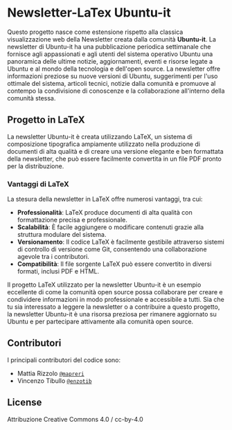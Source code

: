 # Newsletter-LaTex Ubuntu-it
Questo progetto nasce come estensione rispetto alla classica visualizzazione web della Newsletter creata dalla comunità **Ubuntu-it**. La newsletter di Ubuntu-it ha una pubblicazione periodica settimanale che fornisce agli appassionati e agli utenti del sistema operativo Ubuntu una panoramica delle ultime notizie, aggiornamenti, eventi e risorse legate a Ubuntu e al mondo della tecnologia e dell'open source. La newsletter offre informazioni preziose su nuove versioni di Ubuntu, suggerimenti per l'uso ottimale del sistema, articoli tecnici, notizie dalla comunità e promuove al contempo la condivisione di conoscenze e la collaborazione all'interno della comunità stessa. 

## Progetto in LaTeX
La newsletter Ubuntu-it è creata utilizzando LaTeX, un sistema di composizione tipografica ampiamente utilizzato nella produzione di documenti di alta qualità e di creare una versione elegante e ben formattata della newsletter, che può essere facilmente convertita in un file PDF pronto per la distribuzione.

### Vantaggi di LaTeX

La stesura della newsletter in LaTeX offre numerosi vantaggi, tra cui:

- **Professionalità**: LaTeX produce documenti di alta qualità con formattazione precisa e professionale.
- **Scalabilità**: È facile aggiungere o modificare contenuti grazie alla struttura modulare del sistema.
- **Versionamento**: Il codice LaTeX è facilmente gestibile attraverso sistemi di controllo di versione come Git, consentendo una collaborazione agevole tra i contributori.
- **Compatibilità**: Il file sorgente LaTeX può essere convertito in diversi formati, inclusi PDF e HTML.

Il progetto LaTeX utilizzato per la newsletter Ubuntu-it è un esempio eccellente di come la comunità open source possa collaborare per creare e condividere informazioni in modo professionale e accessibile a tutti. Sia che tu sia interessato a leggere la newsletter o a contribuire a questo progetto, la newsletter Ubuntu-it è una risorsa preziosa per rimanere aggiornato su Ubuntu e per partecipare attivamente alla comunità open source.

## Contributori

I principali contributori del codice sono:

- Mattia Rizzolo [`@mapreri`](https://github.com/mapreri)
- Vincenzo Tibullo [`@enzotib`](https://github.com/enzotib)

## License
Attribuzione Creative Commons 4.0	/ cc-by-4.0



